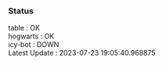 ### Status


table : OK  
hogwarts : OK  
icy-bot : DOWN  
Latest Update : 2023-07-23 19:05:40.968875
